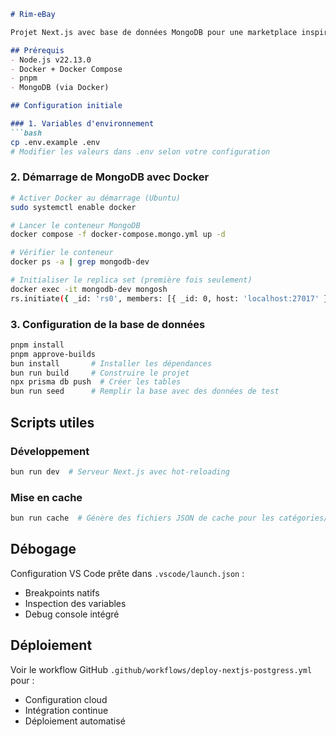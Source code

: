 ```markdown
# Rim-eBay

Projet Next.js avec base de données MongoDB pour une marketplace inspirée d'eBay.

## Prérequis
- Node.js v22.13.0
- Docker + Docker Compose
- pnpm 
- MongoDB (via Docker)

## Configuration initiale

### 1. Variables d'environnement
```bash
cp .env.example .env
# Modifier les valeurs dans .env selon votre configuration
```

### 2. Démarrage de MongoDB avec Docker
```bash
# Activer Docker au démarrage (Ubuntu)
sudo systemctl enable docker

# Lancer le conteneur MongoDB
docker compose -f docker-compose.mongo.yml up -d

# Vérifier le conteneur
docker ps -a | grep mongodb-dev

# Initialiser le replica set (première fois seulement)
docker exec -it mongodb-dev mongosh
rs.initiate({ _id: 'rs0', members: [{ _id: 0, host: 'localhost:27017' }] })
```

### 3. Configuration de la base de données
```bash
pnpm install 
pnpm approve-builds 
bun install       # Installer les dépendances
bun run build     # Construire le projet
npx prisma db push  # Créer les tables
bun run seed      # Remplir la base avec des données de test
```

## Scripts utiles

### Développement
```bash
bun run dev  # Serveur Next.js avec hot-reloading
```

### Mise en cache
```bash
bun run cache  # Génère des fichiers JSON de cache pour les catégories/annonces
```

## Débogage
Configuration VS Code prête dans `.vscode/launch.json` :
- Breakpoints natifs
- Inspection des variables
- Debug console intégré

## Déploiement
Voir le workflow GitHub `.github/workflows/deploy-nextjs-postgress.yml` pour :
- Configuration cloud
- Intégration continue
- Déploiement automatisé

 
 